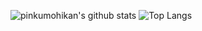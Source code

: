 ![pinkumohikan's github stats](https://github-readme-stats.vercel.app/api?username=KoeInoue&count_private=true&show_icons=true&theme=radical)
![Top Langs](https://github-readme-stats.vercel.app/api/top-langs/?username=KoeInoue&theme=radical)
